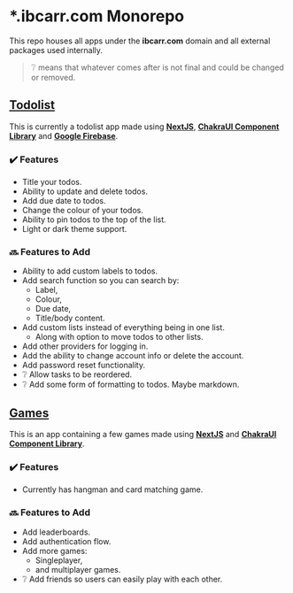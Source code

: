 # \*.ibcarr.com Monorepo

This repo houses all apps under the **ibcarr.com** domain and all external packages used internally.

> ❔ means that whatever comes after is not final and could be changed or removed.

## [Todolist](https://todolist.ibcarr.com)

This is currently a todolist app made using [**NextJS**](https://nextjs.org/), [**ChakraUI Component Library**](https://chakra-ui.com/) and [**Google Firebase**](https://firebase.google.com/).

### ✔️ Features

- Title your todos.
- Ability to update and delete todos.
- Add due date to todos.
- Change the colour of your todos.
- Ability to pin todos to the top of the list.
- Light or dark theme support.

### 🔜 Features to Add

- Ability to add custom labels to todos.
- Add search function so you can search by:
  - Label,
  - Colour,
  - Due date,
  - Title/body content.
- Add custom lists instead of everything being in one list.
  - Along with option to move todos to other lists.
- Add other providers for logging in.
- Add the ability to change account info or delete the account.
- Add password reset functionality.
- ❔ Allow tasks to be reordered.
- ❔ Add some form of formatting to todos. Maybe markdown.

## [Games](https://games.ibcarr.com)

This is an app containing a few games made using [**NextJS**](https://nextjs.org/) and [**ChakraUI Component Library**](https://chakra-ui.com/).

### ✔️ Features

- Currently has hangman and card matching game.

### 🔜 Features to Add

- Add leaderboards.
- Add authentication flow.
- Add more games:
  - Singleplayer,
  - and multiplayer games.
- ❔ Add friends so users can easily play with each other.
